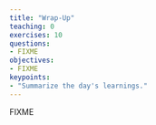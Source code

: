 ```yaml
---
title: "Wrap-Up"
teaching: 0
exercises: 10
questions:
- FIXME
objectives:
- FIXME
keypoints:
- "Summarize the day's learnings."
---
```

FIXME

